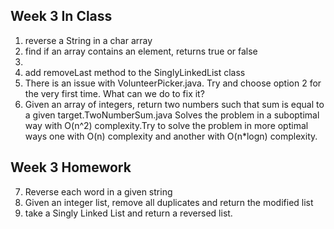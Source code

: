 ## Week 3 In Class

1. reverse a String in a char array
2. find if an array contains an element, returns true or false
3. 
2. add removeLast method to the SinglyLinkedList class
3. There is an issue with VolunteerPicker.java. Try and choose option 2 for the very first time. What can we do to fix it?
4. Given an array of integers, return two numbers such that sum
   is equal to a given target.TwoNumberSum.java Solves the problem in a suboptimal way
   with O(n^2) complexity.Try to solve the problem in more optimal ways one with O(n) complexity 
   and another with O(n*logn) complexity.

## Week 3 Homework  

7. Reverse each word in a given string
8. Given an integer list, remove all duplicates and return the modified list
9. take a Singly Linked List and return a reversed list.
